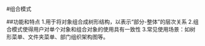 #组合模式

##功能和特点
    1.用于将对象组合成树形结构，以表示“部分-整体”的层次关系
    2.组合模式使得用户对单个对象和组合对象的使用具有一致性
    3.常见使用场景：如树形菜单、文件夹菜单、部门组织架构图等。